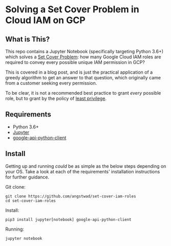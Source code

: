 # Solving a Set Cover Problem in Cloud IAM on GCP

## What is This?

This repo contains a Jupyter Notebook (specifically targeting Python 3.6+) which solves a [Set Cover Problem](https://en.wikipedia.org/wiki/Set_cover_problem): how many Google Cloud IAM roles are required to convey every possible unique IAM permission in GCP?

This is covered in a blog post, and is just the practical application of a greedy algorithm to get an answer to that question, which originally came from a customer seeking every permission.

To be clear, it is not a recommended best practice to grant *every* possible role, but to grant by the policy of [least privilege](https://cloud.google.com/iam/docs/using-iam-securely#least_privilege).

## Requirements

* Python 3.6+
* [Jupyter](https://jupyter.org/install)
* [google-api-python-client](https://github.com/googleapis/google-api-python-client)


## Install

Getting up and running *could* be as simple as the below steps depending on your OS.  Take a look at each of the requirements' installation instructions for further guidance.

Git clone:
```
git clone https://github.com/angstwad/set-cover-iam-roles
cd set-cover-iam-roles
```

Install:
```
pip3 install jupyter[notebook] google-api-python-client
```

Running:
```
jupyter notebook
```